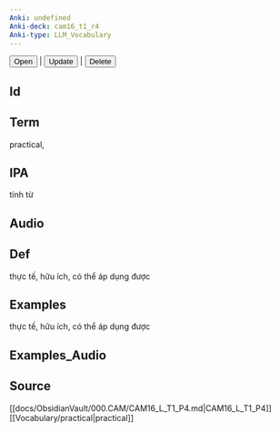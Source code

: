 ```yaml
---
Anki: undefined
Anki-deck: cam16_t1_r4
Anki-type: LLM_Vocabulary
---
```

<button class="anki-btn-open">Open</button> | <button class="anki-btn-update">Update</button> | <button class="anki-btn-delete">Delete</button>

## Id

## Term
practical,
## IPA
tính từ

## Audio

## Def
thực tế, hữu ích, có thể áp dụng được
## Examples
thực tế, hữu ích, có thể áp dụng được
## Examples_Audio

## Source
 [[docs/ObsidianVault/000.CAM/CAM16_L_T1_P4.md|CAM16_L_T1_P4]]
[[Vocabulary/practical|practical]]